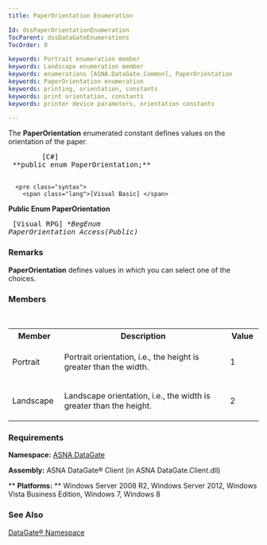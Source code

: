 ```yaml
---
title: PaperOrientation Enumeration

Id: dssPaperOrientationEnumeration
TocParent: dssDataGateEnumerations
TocOrder: 0

keywords: Portrait enumeration member
keywords: Landscape enumeration member
keywords: enumerations [ASNA.DataGate.Common], PaperOrientation
keywords: PaperOrientation enumeration
keywords: printing, orientation, constants
keywords: print orientation, constants
keywords: printer device parameters, orientation constants

---
```


The <span class="hcp1"> **PaperOrientation** </span> enumerated constant defines values on the orientation of the paper. 
<pre class="syntax">
        <span class="lang">[C#]</span>
 **public enum PaperOrientation;** 
      </pre>
      <pre class="syntax">
        <span class="lang">[Visual Basic] </span>
 **Public Enum PaperOrientation** 
      </pre>
      <pre class="syntax">
        <span class="lang">[Visual RPG]</span>
 **BegEnum PaperOrientation Access(*Public)** 
      </pre>

### Remarks 
**PaperOrientation** defines values in which you can select one of the choices. 

### Members
<br />

<table class="dtTABLE" id="Table3" cellspacing="0">
            <colgroup span="1" class="fineprint">
              <col align="middles" span="1" width="10%" style="FONT-WEIGHT: bold" />
              <col span="1" width="59.99%" />
              <col align="middles" span="1" width="10%" />
            </colgroup>
            <tr>
              <th colspan="1" rowspan="1">
												Member</th>
              <th colspan="1" rowspan="1">
												Description</th>
              <th colspan="1" rowspan="1">
												Value</th>
            </tr>
            <tr>
              <td colspan="1" rowspan="1" style="height: 21px">

Portrait
</td>
              <td colspan="1" rowspan="1" style="height: 21px">

Portrait orientation, i.e., the height is greater than the width.
</td>
              <td colspan="1" rowspan="1" style="height: 21px">

1
</td>
            </tr>
            <tr>
              <td colspan="1" rowspan="1">

Landscape
</td>
              <td colspan="1" rowspan="1">

Landscape orientation, i.e., the width is greater than the height.
</td>
              <td colspan="1" rowspan="1">

2
</td>
            </tr>
</table>

### Requirements
<strong class="hcp7">Namespace:</strong> [ASNA DataGate](adgDataGateNamespace.html) 

<strong class="hcp9">Assembly:</strong> ASNA DataGate&#174; Client (in ASNA DataGate.Client.dll)

** **Platforms:** ** Windows Server 2008 R2, Windows Server 2012, Windows Vista Business Edition, Windows 7, Windows 8 

### See Also
[ DataGate&#174; Namespace](adgDataGateNamespace.html) 
